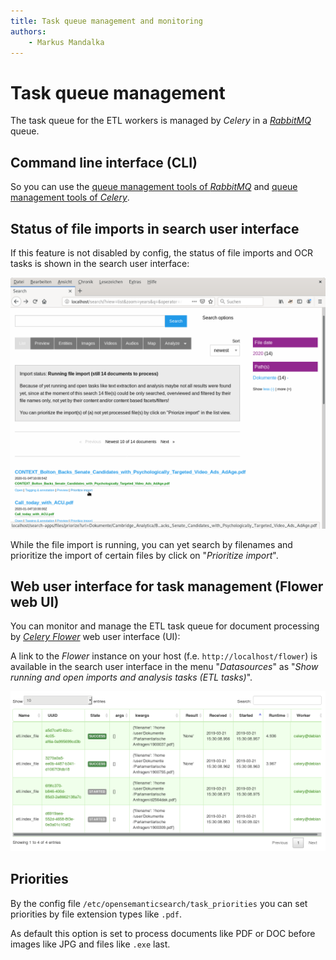 ```yaml
---
title: Task queue management and monitoring
authors:
    - Markus Mandalka
---
```


# Task queue management

The task queue for the ETL workers is managed by *Celery* in a [*RabbitMQ*](https://packages.debian.org/de/bullseye/rabbitmq-server) queue.


## Command line interface (CLI)

So you can use the [queue management tools of *RabbitMQ*](https://docs.celeryproject.org/en/stable/userguide/monitoring.html#rabbitmq) and [queue management tools of *Celery*](https://docs.celeryproject.org/en/stable/userguide/monitoring.html).


## Status of file imports in search user interface

If this feature is not disabled by config, the status of file imports and OCR tasks is shown in the search user interface:

![](../../../screenshots/prioritize-import.png)

While the file import is running, you can yet search by filenames and prioritize the import of certain files by click on "*Prioritize import*".


## Web user interface for task management (Flower web UI)

You can monitor and manage the ETL task queue for document processing by [*Celery Flower*](https://docs.celeryproject.org/en/stable/userguide/monitoring.html#flower-real-time-celery-web-monitor) web user interface (UI):

A link to the *Flower* instance on your host (f.e. `http://localhost/flower`) is available in the search user interface in the menu "*Datasources*" as "*Show running and open imports and analysis tasks (ETL tasks)*".

![](../../../screenshots/flower.png)


## Priorities

By the config file `/etc/opensemanticsearch/task_priorities` you can set priorities by file extension types like `.pdf`.

As default this option is set to process documents like PDF or DOC before images like JPG and files like `.exe` last.
